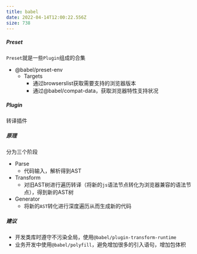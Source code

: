 ```yaml
---
title: babel
date: 2022-04-14T12:00:22.556Z
size: 738
---
```

##### Preset

`Preset`就是一些`Plugin`组成的合集

- @babel/preset-env 
  - Targets
    - 通过browserslist获取需要支持的浏览器版本
    - 通过@babel/compat-data，获取浏览器特性支持状况

##### Plugin

转译插件



##### 原理

分为三个阶段

- Parse
  - 代码输入，解析得到AST
- Transform
  - 对旧AST树进行遍历转译（将新的`js`语法节点转化为浏览器兼容的语法节点），得到新的AST树
- Generator
  - 将新的`AST`转化进行深度遍历从而生成新的代码



##### 建议

- 开发类库时遵守不污染全局，使用`@babel/plugin-transform-runtime`
- 业务开发中使用`@babel/polyfill`，避免增加很多的引入语句，增加包体积
